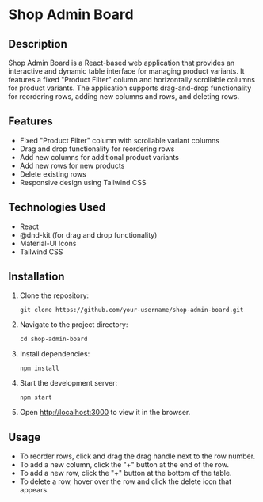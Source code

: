 # Shop Admin Board

## Description

Shop Admin Board is a React-based web application that provides an interactive and dynamic table interface for managing product variants. It features a fixed "Product Filter" column and horizontally scrollable columns for product variants. The application supports drag-and-drop functionality for reordering rows, adding new columns and rows, and deleting rows.

## Features

- Fixed "Product Filter" column with scrollable variant columns
- Drag and drop functionality for reordering rows
- Add new columns for additional product variants
- Add new rows for new products
- Delete existing rows
- Responsive design using Tailwind CSS

## Technologies Used

- React
- @dnd-kit (for drag and drop functionality)
- Material-UI Icons
- Tailwind CSS

## Installation

1. Clone the repository:
   ```
   git clone https://github.com/your-username/shop-admin-board.git
   ```

2. Navigate to the project directory:
   ```
   cd shop-admin-board
   ```

3. Install dependencies:
   ```
   npm install
   ```

4. Start the development server:
   ```
   npm start
   ```

5. Open [http://localhost:3000](http://localhost:3000) to view it in the browser.

## Usage

- To reorder rows, click and drag the drag handle next to the row number.
- To add a new column, click the "+" button at the end of the row.
- To add a new row, click the "+" button at the bottom of the table.
- To delete a row, hover over the row and click the delete icon that appears.

